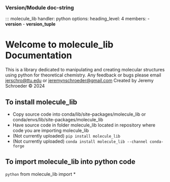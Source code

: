 ### Version/Module doc-string
::: molecule_lib
    handler: python
    options:
      heading_level: 4 
      members:
      - __version__
      - __version_tuple__


# Welcome to molecule_lib Documentation

This is a library dedicated to manipulating and creating molecular structures using python for theoretical chemistry.
Any feedback or bugs please email jerschro@ttu.edu or jeremynschroeder@gmail.com
Created by Jeremy Schroeder © 2024

## To install molecule_lib 

* Copy source code into conda/lib/site-packages/molecule_lib or conda/envs/lib/site-packages/molecule_lib
* Have source code in folder molecule_lib located in repository where code you are importing molecule_lib
* (Not currently uploaded) `pip install molecule_lib` 
* (Not currently uploaded) `conda install molecule_lib --channel conda-forge` 

## To import molecule_lib into python code

`python` 
from molecule_lib import *
